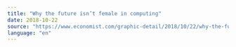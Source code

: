 ```yaml
---
title: "Why the future isn’t female in computing"
date: 2018-10-22
source: "https://www.economist.com/graphic-detail/2018/10/22/why-the-future-isnt-female-in-computing"
language: "en"
---
```




